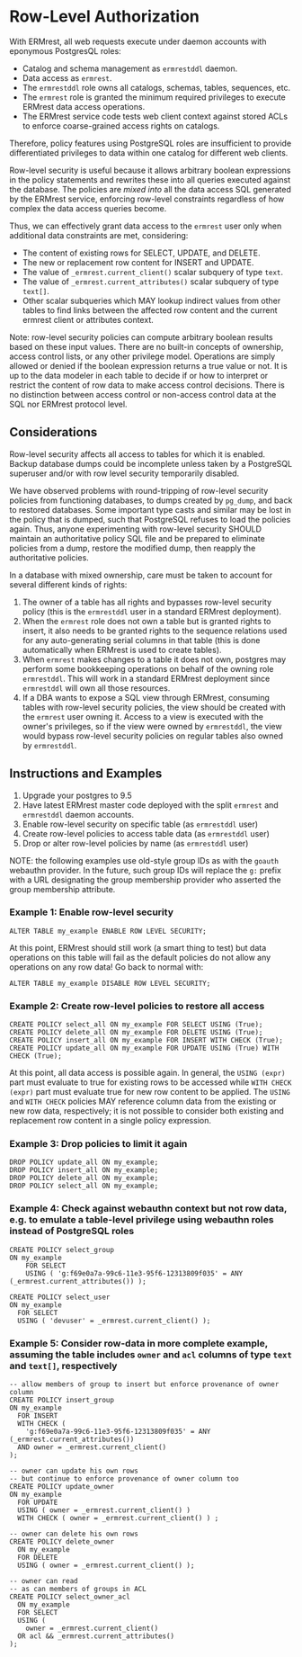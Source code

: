 
# Row-Level Authorization

With ERMrest, all web requests execute under daemon accounts with
eponymous PostgresQL roles:

  - Catalog and schema management as `ermrestddl` daemon.
  - Data access as `ermrest`.
  - The `ermrestddl` role owns all catalogs, schemas, tables,
    sequences, etc.
  - The `ermrest` role is granted the minimum required privileges to
    execute ERMrest data access operations.
  - The ERMrest service code tests web client context against stored
    ACLs to enforce coarse-grained access rights on catalogs.

Therefore, policy features using PostgreSQL roles are insufficient to
provide differentiated privileges to data within one catalog for
different web clients.

Row-level security is useful because it allows arbitrary boolean
expressions in the policy statements and rewrites these into all
queries executed against the database. The policies are *mixed into*
all the data access SQL generated by the ERMrest service, enforcing
row-level constraints regardless of how complex the data access
queries become.

Thus, we can effectively grant data access to the `ermrest` user only
when additional data constraints are met, considering:

  - The content of existing rows for SELECT, UPDATE, and DELETE.
  - The new or replacement row content for INSERT and UPDATE.
  - The value of `_ermrest.current_client()` scalar subquery of type `text`.
  - The value of `_ermrest.current_attributes()` scalar subquery of type `text[]`.
  - Other scalar subqueries which MAY lookup indirect values from other tables to find links between the affected row content and the current ermrest client or attributes context.

Note: row-level security policies can compute arbitrary boolean
results based on these input values. There are no built-in concepts of
ownership, access control lists, or any other privilege
model. Operations are simply allowed or denied if the boolean
expression returns a true value or not. It is up to the data modeler
in each table to decide if or how to interpret or restrict the content
of row data to make access control decisions. There is no distinction
between access control or non-access control data at the SQL nor
ERMrest protocol level.

## Considerations

Row-level security affects all access to tables for which it is
enabled. Backup database dumps could be incomplete unless taken by a
PostgreSQL superuser and/or with row level security temporarily
disabled.

We have observed problems with round-tripping of row-level security
policies from functioning databases, to dumps created by `pg_dump`,
and back to restored databases. Some important type casts and similar
may be lost in the policy that is dumped, such that PostgreSQL refuses
to load the policies again.  Thus, anyone experimenting with row-level
security SHOULD maintain an authoritative policy SQL file and be
prepared to eliminate policies from a dump, restore the modified dump,
then reapply the authoritative policies.

In a database with mixed ownership, care must be taken to account for
several different kinds of rights:

1. The owner of a table has all rights and bypasses row-level security policy (this is the `ermrestddl` user in a standard ERMrest deployment).
2. When the `ermrest` role does not own a table but is granted rights to insert, it also needs to be granted rights to the sequence relations used for any auto-generating serial columns in that table (this is done automatically when ERMrest is used to create tables).
3. When `ermrest` makes changes to a table it does not own, postgres may perform some bookkeeping operations on behalf of the owning role `ermrestddl`. This will work in a standard ERMrest deployment since `ermrestddl` will own all those resources.
4. If a DBA wants to expose a SQL view through ERMrest, consuming tables with row-level security policies, the view should be created with the `ermrest` user owning it. Access to a view is executed with the owner's privileges, so if the view were owned by `ermrestddl`, the view would bypass row-level security policies on regular tables also owned by `ermrestddl`.

## Instructions and Examples

1. Upgrade your postgres to 9.5
2. Have latest ERMrest master code deployed with the split `ermrest` and `ermrestddl` daemon accounts.
4. Enable row-level security on specific table (as `ermrestddl` user)
5. Create row-level policies to access table data (as `ermrestddl` user)
6. Drop or alter row-level policies by name (as `ermrestddl` user)

NOTE: the following examples use old-style group IDs as with the `goauth` webauthn provider. In the future, such group IDs will replace the `g:` prefix with a URL designating the group membership provider who asserted the group membership attribute.

### Example 1: Enable row-level security

    ALTER TABLE my_example ENABLE ROW LEVEL SECURITY;

At this point, ERMrest should still work (a smart thing to test) but data operations on this table will fail as the default policies do not allow any operations on any row data!  Go back to normal with:

    ALTER TABLE my_example DISABLE ROW LEVEL SECURITY;

### Example 2: Create row-level policies to restore all access

    CREATE POLICY select_all ON my_example FOR SELECT USING (True);
    CREATE POLICY delete_all ON my_example FOR DELETE USING (True);
    CREATE POLICY insert_all ON my_example FOR INSERT WITH CHECK (True);
    CREATE POLICY update_all ON my_example FOR UPDATE USING (True) WITH CHECK (True);

At this point, all data access is possible again.  In general, the `USING (expr)` part must evaluate to true for existing rows to be accessed while `WITH CHECK (expr)` part must evaluate true for new row content to be applied. The `USING` and `WITH CHECK` policies MAY reference column data from the existing or new row data, respectively; it is not possible to consider both existing and replacement row content in a single policy expression.

### Example 3: Drop policies to limit it again

    DROP POLICY update_all ON my_example;
    DROP POLICY insert_all ON my_example;
    DROP POLICY delete_all ON my_example;
    DROP POLICY select_all ON my_example;

### Example 4: Check against webauthn context but not row data, e.g. to emulate a table-level privilege using webauthn roles instead of PostgreSQL roles

    CREATE POLICY select_group
    ON my_example
        FOR SELECT
        USING ( 'g:f69e0a7a-99c6-11e3-95f6-12313809f035' = ANY (_ermrest.current_attributes()) );

    CREATE POLICY select_user
    ON my_example
      FOR SELECT
      USING ( 'devuser' = _ermrest.current_client() );

### Example 5: Consider row-data in more complete example, assuming the table includes `owner` and `acl` columns of type `text` and `text[]`, respectively

    -- allow members of group to insert but enforce provenance of owner column
    CREATE POLICY insert_group
    ON my_example
      FOR INSERT
      WITH CHECK (
        'g:f69e0a7a-99c6-11e3-95f6-12313809f035' = ANY (_ermrest.current_attributes())
      AND owner = _ermrest.current_client()
    );

    -- owner can update his own rows
    -- but continue to enforce provenance of owner column too
    CREATE POLICY update_owner
    ON my_example
      FOR UPDATE
      USING ( owner = _ermrest.current_client() )
      WITH CHECK ( owner = _ermrest.current_client() ) ;

    -- owner can delete his own rows
    CREATE POLICY delete_owner
      ON my_example
      FOR DELETE
      USING ( owner = _ermrest.current_client() );

    -- owner can read
    -- as can members of groups in ACL
    CREATE POLICY select_owner_acl
      ON my_example
      FOR SELECT
      USING (
        owner = _ermrest.current_client()
      OR acl && _ermrest.current_attributes()
    );
